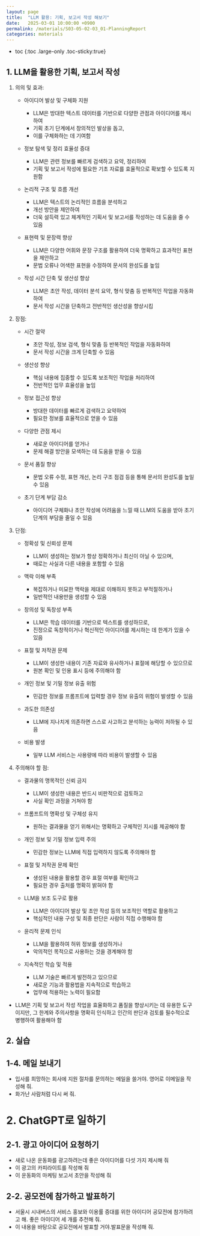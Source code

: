 ```yaml
---
layout: page
title:  "LLM 활용: 기획, 보고서 작성 해보기"
date:   2025-03-01 10:00:00 +0900
permalink: /materials/S03-05-02-03_01-PlanningReport
categories: materials
---
```

* toc
{:toc .large-only .toc-sticky:true}

## 1. LLM을 활용한 기획, 보고서 작성

1. 의의 및 효과:

    - 아이디어 발상 및 구체화 지원
        - LLM은 방대한 텍스트 데이터를 기반으로 다양한 관점과 아이디어를 제시하여
        - 기획 초기 단계에서 창의적인 발상을 돕고,
        - 이를 구체화하는 데 기여함

    - 정보 탐색 및 정리 효율성 증대
        - LLM은 관련 정보를 빠르게 검색하고 요약, 정리하여
        - 기획 및 보고서 작성에 필요한 기초 자료를 효율적으로 확보할 수 있도록 지원함

    - 논리적 구조 및 흐름 개선
        - LLM은 텍스트의 논리적인 흐름을 분석하고
        - 개선 방안을 제안하여
        - 더욱 설득력 있고 체계적인 기획서 및 보고서를 작성하는 데 도움을 줄 수 있음

    - 표현력 및 문장력 향상
        - LLM은 다양한 어휘와 문장 구조를 활용하여 더욱 명확하고 효과적인 표현을 제안하고
        - 문법 오류나 어색한 표현을 수정하여 문서의 완성도를 높임

    - 작성 시간 단축 및 생산성 향상
        - LLM은 초안 작성, 데이터 분석 요약, 형식 맞춤 등 반복적인 작업을 자동화하여
        - 문서 작성 시간을 단축하고 전반적인 생산성을 향상시킴

2. 장점:

    - 시간 절약
        - 초안 작성, 정보 검색, 형식 맞춤 등 반복적인 작업을 자동화하여
        - 문서 작성 시간을 크게 단축할 수 있음

    - 생산성 향상
        - 핵심 내용에 집중할 수 있도록 보조적인 작업을 처리하여
        - 전반적인 업무 효율성을 높임

    - 정보 접근성 향상
        - 방대한 데이터를 빠르게 검색하고 요약하여
        - 필요한 정보를 효율적으로 얻을 수 있음

    - 다양한 관점 제시
        - 새로운 아이디어를 얻거나
        - 문제 해결 방안을 모색하는 데 도움을 받을 수 있음

    - 문서 품질 향상
        - 문법 오류 수정, 표현 개선, 논리 구조 점검 등을 통해 문서의 완성도를 높일 수 있음

    - 초기 단계 부담 감소
        - 아이디어 구체화나 초안 작성에 어려움을 느낄 때 LLM의 도움을 받아 초기 단계의 부담을 줄일 수 있음

3. 단점:

    - 정확성 및 신뢰성 문제
        - LLM이 생성하는 정보가 항상 정확하거나 최신이 아닐 수 있으며,
        - 때로는 사실과 다른 내용을 포함할 수 있음

    - 맥락 이해 부족
        - 복잡하거나 미묘한 맥락을 제대로 이해하지 못하고 부적절하거나
        - 일반적인 내용만을 생성할 수 있음

    - 창의성 및 독창성 부족
        - LLM은 학습 데이터를 기반으로 텍스트를 생성하므로,
        - 진정으로 독창적이거나 혁신적인 아이디어를 제시하는 데 한계가 있을 수 있음

    - 표절 및 저작권 문제
        - LLM이 생성한 내용이 기존 자료와 유사하거나 표절에 해당할 수 있으므로
        - 원본 확인 및 인용 표시 등에 주의해야 함

    - 개인 정보 및 기밀 정보 유출 위험
        - 민감한 정보를 프롬프트에 입력할 경우 정보 유출의 위험이 발생할 수 있음

    - 과도한 의존성
        - LLM에 지나치게 의존하면 스스로 사고하고 분석하는 능력이 저하될 수 있음

    - 비용 발생
        - 일부 LLM 서비스는 사용량에 따라 비용이 발생할 수 있음

4. 주의해야 할 점:

    - 결과물의 맹목적인 신뢰 금지
        - LLM이 생성한 내용은 반드시 비판적으로 검토하고
        - 사실 확인 과정을 거쳐야 함

    - 프롬프트의 명확성 및 구체성 유지
        - 원하는 결과물을 얻기 위해서는 명확하고 구체적인 지시를 제공해야 함

    - 개인 정보 및 기밀 정보 입력 주의
        - 민감한 정보는 LLM에 직접 입력하지 않도록 주의해야 함

    - 표절 및 저작권 문제 확인
        - 생성된 내용을 활용할 경우 표절 여부를 확인하고
        - 필요한 경우 출처를 명확히 밝혀야 함

    - LLM을 보조 도구로 활용
        - LLM은 아이디어 발상 및 초안 작성 등의 보조적인 역할로 활용하고
        - 핵심적인 내용 구성 및 최종 판단은 사람이 직접 수행해야 함

    - 윤리적 문제 인식
        - LLM을 활용하여 허위 정보를 생성하거나
        - 악의적인 목적으로 사용하는 것을 경계해야 함

    - 지속적인 학습 및 적용
        - LLM 기술은 빠르게 발전하고 있으므로
        - 새로운 기능과 활용법을 지속적으로 학습하고
        - 업무에 적용하는 노력이 필요함

- LLM은 기획 및 보고서 작성 작업을 효율화하고 품질을 향상시키는 데 유용한 도구이지만, 그 한계와 주의사항을 명확히 인식하고 인간의 판단과 검토를 필수적으로 병행하여 활용해야 함

## 2. 실습

## **1-4. 메일 보내기**

- 입사를 희망하는 회사에 지원 절차를 문의하는 메일을 쓸거야. 영어로 이메일을 작성해 줘.
- 화가난 사람처럼 다시 써 줘.

# **2. ChatGPT로 일하기**

## **2-1. 광고 아이디어 요청하기**

- 새로 나온 운동화를 광고하려는데 좋은 아이디어를 다섯 가지 제시해 줘
- 이 광고의 카피라이트를 작성해 줘
- 이 운동화의 마케팅 보고서 초안을 작성해 줘

## **2-2. 공모전에 참가하고 발표하기**

- 서울시 시내버스의 서비스 홍보와 이용률 증대를 위한 아이디어 공모전에 참가하려고 해. 좋은 아이디어 세 개를 추천해 줘.
- 이 내용을 바탕으로 공모전에서 발표할 거야.발표문을 작성해 줘.

